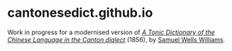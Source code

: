 # cantonesedict.github.io

Work in progress for a modernised version of
[<cite>A Tonic Dictionary of the Chinese Language in the Canton dialect</cite>][tonic] (1856),
by [Samuel Wells Williams].


[tonic]: https://archive.org/details/tonicdictionaryo00will/page/n6/mode/1up
[Samuel Wells Williams]: https://en.wikipedia.org/wiki/Samuel_Wells_Williams
